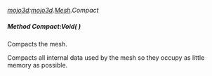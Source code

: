 _[mojo3d](../../modules/mojo3d/mojo3d-module.md):[mojo3d](../../modules/mojo3d/mojo3d-module.md).[Mesh](../../modules/mojo3d/mojo3d-mesh.md).Compact_
##### Method Compact:Void(  )
Compacts the mesh.

Compacts all internal data used by the mesh so they occupy as little memory as possible.
